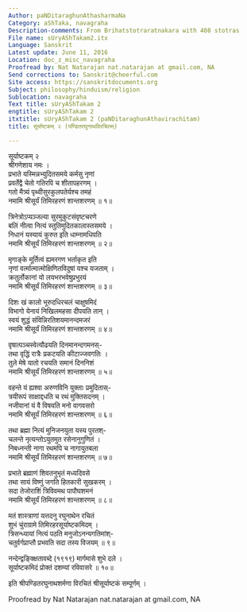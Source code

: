 ```yaml
---
Author: paNDitaraghunAthasharmaNa
Category: aShTaka, navagraha
Description-comments: From Brihatstotraratnakara with 408 stotras
File name: sUryAShTakam2.itx
Language: Sanskrit
Latest update: June 11, 2016
Location: doc_z_misc_navagraha
Proofread by: Nat Natarajan nat.natarajan at gmail.com, NA
Send corrections to: Sanskrit@cheerful.com
Site access: https://sanskritdocuments.org
Subject: philosophy/hinduism/religion
Sublocation: navagraha
Text title: sUryAShTakam 2
engtitle: sUryAShTakam 2
itxtitle: sUryAShTakam 2 (paNDitaraghunAthavirachitam)
title: सूर्याष्टकम् २ (पण्डितरघुनाथविरचितम्)

---
```

  
 सूर्याष्टकम् २   
श्रीगणेशाय नमः ।  
प्रभाते यस्मिन्नभ्युदितसमये कर्मसु नृणां  
प्रवर्तेद्वै चेतो गतिरपि च शीतापहरणम् ।  
गतो मैत्र्यं पृथ्वीसुरकुलपतेर्यश्च तमहं  
नमामि श्रीसूर्यं तिमिरहरणं शान्तशरणम् ॥ १॥  
  
त्रिनेत्रोऽप्यञ्जल्या सुरमुकुटसंवृष्टचरणे  
बलिं नीत्वा नित्यं स्तुतिमुदितकालास्तसमये ।  
निधानं यस्यायं कुरुत इति धाम्नामधिपति  
नमामि श्रीसूर्यं तिमिरहरणं शान्तशरणम् ॥ २॥  
  
मृगाङ्के मूर्तित्वं ह्यमरगण भर्ताकृत इति  
नृणां वर्त्मात्मात्मोक्षिणितविदुषां यश्च यजताम् ।  
क्रतुर्लोकानां यो लयभरभवेषुप्रभुरयं  
नमामि श्रीसूर्यं तिमिरहरणं शान्तशरणम् ॥ ३॥  
  
दिशः खं कालो भूरुदधिरचलं चाक्षुषमिदं  
विभागो येनायं निखिलमहसा दीपयति तान् ।  
स्वयं शुद्धं संविन्निरतिशयमानन्दमजरं  
नमामि श्रीसूर्यं तिमिरहरणं शान्तशरणम् ॥ ४॥  
  
वृषात्पञ्चस्वेत्यौढयति दिनमानन्दगमनस्-  
तथा वृद्धिं रात्रैः प्रकटयति कीटाज्जवगतिः ।  
तुले मेषे यातो रचयति समानं दिननिशं  
नमामि श्रीसूर्यं तिमिरहरणं शान्तशरणम् ॥ ५॥  
  
वहन्ते यं ह्यश्वा अरुणविनि युक्ताः प्रमुदितास्-  
त्रयीरूपं साक्षाद्दधति च रथं मुक्तिसदनम् ।  
नजीवानां यं वै विषयति मनो वागवसरो  
नमामि श्रीसूर्यं तिमिरहरणं शान्तशरणम् ॥ ६॥  
  
तथा ब्रह्मा नित्यं मुनिजनयुता यस्य पुरतश्-  
चलन्ते नृत्यन्तोऽयुतमुत रसेनानुगुणितं ।  
निबध्नन्ती नागा रथमपि च नागायुतबला   
नमामि श्रीसूर्यं तिमिरहरणं शान्तशरणम् ॥ ७॥  
  
प्रभाते ब्रह्माणं शिवतनुभृतं मध्यदिवसे  
तथा सायं विष्णुं जगति हितकारी सुखकरम् ।  
सदा तेजोराशिं त्रिविवमथ पापौघशमनं  
नमामि श्रीसूर्यं तिमिरहरणं शान्तशरणम् ॥ ८॥  
  
मतं शास्त्राणां यत्तदनु रघुनाथेन रचितं  
शुभं चुंराग्रामे तिमिरहरसूर्याष्टकमिदम् ।  
त्रिसन्ध्यायां नित्यं पठति मनुजोऽनन्यगतिमांश्-  
चतुर्वर्गप्राप्तौ प्रभवति सदा तस्य विजयम् ॥ ९॥  
  
नन्देन्द्वङ्क्क्षितावब्दे (१९१९) मार्गमासे शुभे दले ।  
सूर्याष्टकमिदं प्रोक्तं दशम्यां रविवासरे ॥ १०॥  
  
इति श्रीपण्डितरघुनाथशर्मणा विरचितं श्रीसूर्याष्टकं सम्पूर्णम् ।  
  
Proofread by Nat Natarajan nat.natarajan at gmail.com, NA  
  
